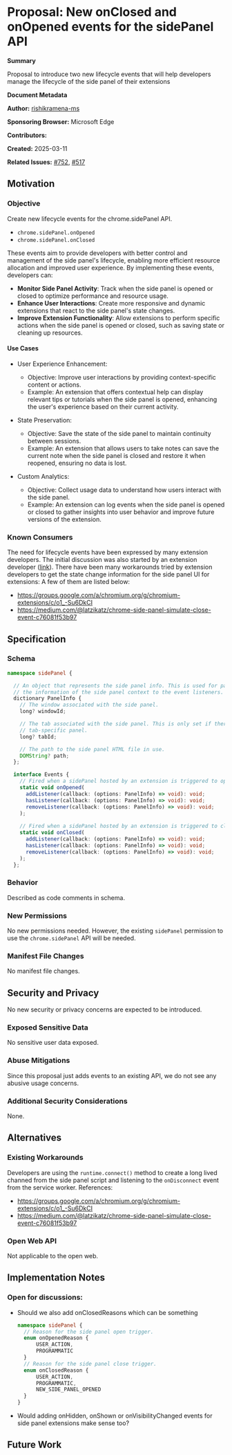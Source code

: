 # Proposal: New onClosed and onOpened events for the sidePanel API

**Summary**

Proposal to introduce two new lifecycle events that will help developers manage the lifecycle of the side panel of their extensions

**Document Metadata**

**Author:** [rishikramena-ms](https://github.com/rishikramena-ms)

**Sponsoring Browser:** Microsoft Edge

**Contributors:** 

**Created:** 2025-03-11

**Related Issues:** [#752](https://github.com/w3c/webextensions/issues/752), [#517](https://github.com/w3c/webextensions/issues/517)

## Motivation

### Objective

Create new lifecycle events for the chrome.sidePanel API.

- `chrome.sidePanel.onOpened`
- `chrome.sidePanel.onClosed`

These events aim to provide developers with better control and management of the side panel's lifecycle, enabling more efficient resource allocation and improved user experience. By implementing these events, developers can:
- **Monitor Side Panel Activity**: Track when the side panel is opened or closed to optimize performance and resource usage.
- **Enhance User Interactions**: Create more responsive and dynamic extensions that react to the side panel's state changes.
- **Improve Extension Functionality**: Allow extensions to perform specific actions when the side panel is opened or closed, such as saving state or cleaning up resources.

#### Use Cases

- User Experience Enhancement:
   - Objective: Improve user interactions by providing context-specific content or actions.
   - Example: An extension that offers contextual help can display relevant tips or tutorials when the side panel is opened, enhancing the user's experience based on their current activity.

- State Preservation:
   - Objective: Save the state of the side panel to maintain continuity between sessions.
   - Example: An extension that allows users to take notes can save the current note when the side panel is closed and restore it when reopened, ensuring no data is lost.

- Custom Analytics:
   - Objective: Collect usage data to understand how users interact with the side panel.
   - Example: An extension can log events when the side panel is opened or closed to gather insights into user behavior and improve future versions of the extension.

### Known Consumers

The need for lifecycle events have been expressed by many extension developers. The initial discussion was also started by an extension developer ([link](https://github.com/w3c/webextensions/issues/517)).
There have been many workarounds tried by extension developers to get the state change information for the side panel UI for extensions:
A few of them are listed below:
- https://groups.google.com/a/chromium.org/g/chromium-extensions/c/o1_-Su6DkCI
- https://medium.com/@latzikatz/chrome-side-panel-simulate-close-event-c76081f53b97


## Specification

### Schema

```typescript
namespace sidePanel {

  // An object that represents the side panel info. This is used for passing
  // the information of the side panel context to the event listeners.
  dictionary PanelInfo {
    // The window associated with the side panel.
    long? windowId;

    // The tab associated with the side panel. This is only set if there is a
    // tab-specific panel.
    long? tabId;

    // The path to the side panel HTML file in use.
    DOMString? path;
  };

  interface Events {
    // Fired when a sidePanel hosted by an extension is triggered to open.
    static void onOpened(
      addListener(callback: (options: PanelInfo) => void): void;
      hasListener(callback: (options: PanelInfo) => void): void;
      removeListener(callback: (options: PanelInfo) => void): void;
    );
  
    // Fired when a sidePanel hosted by an extension is triggered to close.
    static void onClosed(
      addListener(callback: (options: PanelInfo) => void): void;
      hasListener(callback: (options: PanelInfo) => void): void;
      removeListener(callback: (options: PanelInfo) => void): void;
    );
  };
```

### Behavior

Described as code comments in schema.

### New Permissions

No new permissions needed. However, the existing `sidePanel` permission to use the `chrome.sidePanel` API will be needed. 

### Manifest File Changes

No manifest file changes.

## Security and Privacy

No new security or privacy concerns are expected to be introduced.

### Exposed Sensitive Data

No sensitive user data exposed.

### Abuse Mitigations

Since this proposal just adds events to an existing API, we do not see any abusive usage concerns.

### Additional Security Considerations

None.

## Alternatives

### Existing Workarounds

Developers are using the `runtime.connect()` method to create a long lived channed from the side panel script and listening to the `onDisconnect` event from the service worker.
References:
- https://groups.google.com/a/chromium.org/g/chromium-extensions/c/o1_-Su6DkCI
- https://medium.com/@latzikatz/chrome-side-panel-simulate-close-event-c76081f53b97
### Open Web API

Not applicable to the open web.

## Implementation Notes

### Open for discussions:
- Should we also add onClosedReasons which can be something 
   ```typescript
   namespace sidePanel {
     // Reason for the side panel open trigger.
     enum onOpenedReason {
         USER_ACTION,
         PROGRAMMATIC
     }
     // Reason for the side panel close trigger.
     enum onClosedReason {
         USER_ACTION,
         PROGRAMMATIC,
         NEW_SIDE_PANEL_OPENED
     }
   }
   ```
- Would adding onHidden, onShown or onVisibilityChanged events for side panel extensions make sense too?

## Future Work

